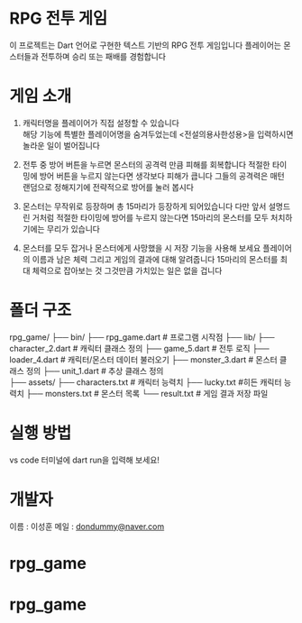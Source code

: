 # RPG 전투 게임

이 프로젝트는 Dart 언어로 구현한 텍스트 기반의 RPG 전투 게임입니다
플레이어는 몬스터들과 전투하며 승리 또는 패배를 경험합니다

# 게임 소개

1. 캐릭터명을 플레이어가 직접 설정할 수 있습니다  
   해당 기능에 특별한 플레이어명을 숨겨두었는데 <전설의용사한성용>을 입력하시면 놀라운 일이 벌어집니다

2. 전투 중 방어 버튼을 누르면 몬스터의 공격력 만큼 피해를 회복합니다
   적절한 타이밍에 방어 버튼을 누르지 않는다면 생각보다 피해가 큽니다
   그들의 공격력은 매턴 랜덤으로 정해지기에 전략적으로 방어를 눌러 봅시다

3. 몬스터는 무작위로 등장하며 총 15마리가 등장하게 되어있습니다
   다만 앞서 설명드린 거처럼 적절한 타이밍에 방어를 누르지 않는다면
   15마리의 몬스터를 모두 처치하기에는 무리가 있습니다

4. 몬스터를 모두 잡거나 몬스터에게 사망했을 시 저장 기능을 사용해 보세요
   플레이어의 이름과 남은 체력 그리고 게임의 결과에 대해 알려줍니다
   15마리의 몬스터를 최대 체력으로 잡아보는 것
   그것만큼 가치있는 일은 없을 겁니다

# 폴더 구조

rpg_game/
├── bin/
├── rpg_game.dart # 프로그램 시작점
├── lib/
├── character_2.dart # 캐릭터 클래스 정의
├── game_5.dart # 전투 로직
├── loader_4.dart # 캐릭터/몬스터 데이터 불러오기
├── monster_3.dart # 몬스터 클래스 정의
├── unit_1.dart # 추상 클래스 정의  
├── assets/
├── characters.txt # 캐릭터 능력치
├── lucky.txt #히든 캐릭터 능력치
├── monsters.txt # 몬스터 목록
└── result.txt # 게임 결과 저장 파일

# 실행 방법

vs code 터미널에 dart run을 입력해 보세요!

# 개발자

이름 : 이성훈
메일 : dondummy@naver.com
# rpg_game
# rpg_game
